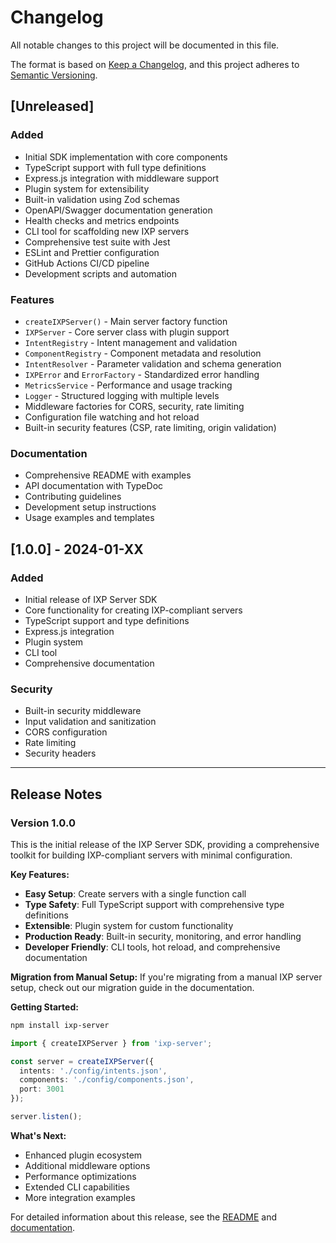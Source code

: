 # Changelog

All notable changes to this project will be documented in this file.

The format is based on [Keep a Changelog](https://keepachangelog.com/en/1.0.0/),
and this project adheres to [Semantic Versioning](https://semver.org/spec/v2.0.0.html).

## [Unreleased]

### Added
- Initial SDK implementation with core components
- TypeScript support with full type definitions
- Express.js integration with middleware support
- Plugin system for extensibility
- Built-in validation using Zod schemas
- OpenAPI/Swagger documentation generation
- Health checks and metrics endpoints
- CLI tool for scaffolding new IXP servers
- Comprehensive test suite with Jest
- ESLint and Prettier configuration
- GitHub Actions CI/CD pipeline
- Development scripts and automation

### Features
- `createIXPServer()` - Main server factory function
- `IXPServer` - Core server class with plugin support
- `IntentRegistry` - Intent management and validation
- `ComponentRegistry` - Component metadata and resolution
- `IntentResolver` - Parameter validation and schema generation
- `IXPError` and `ErrorFactory` - Standardized error handling
- `MetricsService` - Performance and usage tracking
- `Logger` - Structured logging with multiple levels
- Middleware factories for CORS, security, rate limiting
- Configuration file watching and hot reload
- Built-in security features (CSP, rate limiting, origin validation)

### Documentation
- Comprehensive README with examples
- API documentation with TypeDoc
- Contributing guidelines
- Development setup instructions
- Usage examples and templates

## [1.0.0] - 2024-01-XX

### Added
- Initial release of IXP Server SDK
- Core functionality for creating IXP-compliant servers
- TypeScript support and type definitions
- Express.js integration
- Plugin system
- CLI tool
- Comprehensive documentation

### Security
- Built-in security middleware
- Input validation and sanitization
- CORS configuration
- Rate limiting
- Security headers

---

## Release Notes

### Version 1.0.0

This is the initial release of the IXP Server SDK, providing a comprehensive toolkit for building IXP-compliant servers with minimal configuration.

**Key Features:**
- **Easy Setup**: Create servers with a single function call
- **Type Safety**: Full TypeScript support with comprehensive type definitions
- **Extensible**: Plugin system for custom functionality
- **Production Ready**: Built-in security, monitoring, and error handling
- **Developer Friendly**: CLI tools, hot reload, and comprehensive documentation

**Migration from Manual Setup:**
If you're migrating from a manual IXP server setup, check out our migration guide in the documentation.

**Getting Started:**
```bash
npm install ixp-server
```

```typescript
import { createIXPServer } from 'ixp-server';

const server = createIXPServer({
  intents: './config/intents.json',
  components: './config/components.json',
  port: 3001
});

server.listen();
```

**What's Next:**
- Enhanced plugin ecosystem
- Additional middleware options
- Performance optimizations
- Extended CLI capabilities
- More integration examples

For detailed information about this release, see the [README](./README.md) and [documentation](./docs/).